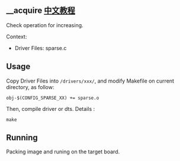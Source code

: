 \_\_acquire [中文教程](https://biscuitos.github.io/blog/SPARSE___acquire/)
----------------------------------

Check operation for increasing.

Context:

* Driver Files: sparse.c

## Usage

Copy Driver Files into `/drivers/xxx/`, and modify Makefile on current 
directory, as follow:

```
obj-$(CONFIG_SPARSE_XX) += sparse.o
```

Then, compile driver or dts. Details :

```
make
```

## Running

Packing image and runing on the target board.
